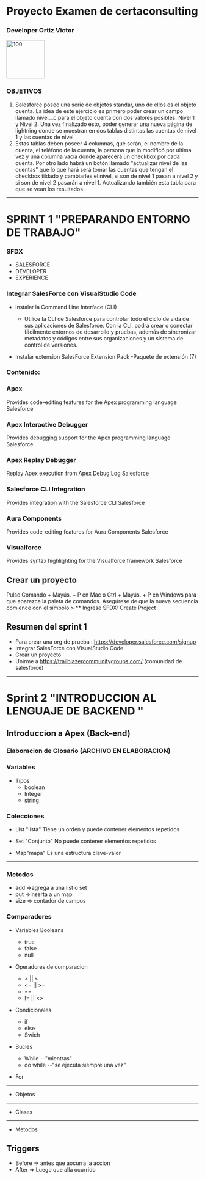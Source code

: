 # Proyecto Examen de certaconsulting

 ### Developer Ortiz Victor
   <img src="https://avatars0.githubusercontent.com/u/57049891?s=460&u=3479716881907edaf1bbcfa5c0a6b2ac52c2817d&v=4" alt="100" width="100"/>

### OBJETIVOS

1. Salesforce posee una serie de objetos standar, uno de ellos es el objeto cuenta. La idea de este ejercicio es primero poder crear un campo llamado 
nivel__c para el objeto cuenta con dos valores posibles: Nivel 1 y Nivel 2.
Una vez finalizado esto, poder generar una nueva página de lightning donde se muestran en dos tablas distintas las cuentas de nivel 1 y las cuentas de nivel 
2. Estas tablas deben poseer 4 columnas, que serán, el nombre de la cuenta, el teléfono de la cuenta, la persona que lo modificó por última vez y una columna 
vacía donde aparecerá un checkbox por cada cuenta.
Por otro lado habrá un botón llamado "actualizar nivel de las cuentas" que lo que hará será tomar las cuentas que tengan el checkbox tildado y cambiarles el 
nivel, si son de nivel 1 pasan a nivel 2 y si son de nivel 2 pasarán a nivel 1.
Actualizando también esta tabla para que se vean los resultados.

___

#                                                 SPRINT 1  "PREPARANDO ENTORNO DE TRABAJO"

### SFDX

* SALESFORCE
* DEVELOPER
* EXPERIENCE


### Integrar SalesForce con VisualStudio Code


* instalar la Command Line Interface (CLI)

    * Utilice la CLI de Salesforce para controlar todo el ciclo de vida de sus 
    aplicaciones de Salesforce. Con la CLI, podrá crear o conectar fácilmente 
    entornos de desarrollo y pruebas, además de sincronizar metadatos y códigos 
    entre sus organizaciones y un sistema de control de versiones.

* Instalar extension SalesForce Extension Pack 
	-Paquete de extensión (7)
### Contenido:
### Apex
Provides code-editing features for the Apex programming language
Salesforce

### Apex Interactive Debugger
Provides debugging support for the Apex programming language
Salesforce

### Apex Replay Debugger
Replay Apex execution from Apex Debug Log
Salesforce

### Salesforce CLI Integration
Provides integration with the Salesforce CLI
Salesforce

### Aura Components
Provides code-editing features for Aura Components
Salesforce

### Visualforce
Provides syntax highlighting for the Visualforce framework
Salesforce


## Crear un proyecto

Pulse Comando + Mayús. + P en Mac o Ctrl + Mayús. + P en Windows para que 
aparezca la paleta de comandos.
Asegúrese de que la nueva secuencia comience con el símbolo >
** Ingrese SFDX: Create Project

## Resumen del sprint 1
* Para crear una org de prueba : https://developer.salesforce.com/signup
* Integrar SalesForce con VisualStudio Code
* Crear un proyecto 
* Unirme a https://trailblazercommunitygroups.com/ (comunidad de salesforce)
___


# Sprint 2 "INTRODUCCION AL LENGUAJE DE BACKEND "

## Introduccion a Apex (Back-end)

### Elaboracion de Glosario (ARCHIVO EN ELABORACION)

### Variables
* Tipos
	+ boolean
	+ Integer	
	+ string



### Colecciones

* List "lista"
Tiene un orden y puede contener elementos repetidos

* Set "Conjunto"
No puede contener elementos repetidos

* Map"mapa"
Es una estructura clave-valor
___

### Metodos
* add 	=>agrega a una list o set
* put 	=>inserta a un map
* size 	=> contador de campos


###  Comparadores
* Variables Booleans
	+ true
	+ false
	+ null
	
* Operadores de comparacion 
	+ < || >
	+ <= || >=
	+ ==
	+ != || <>

* Condicionales
	+ if
	+ else
	+ Swich

* Bucles

	+ While --"mientras"
	+ do while --"se ejecuta siempre una vez"


* For
___

* Objetos
___
* Clases 
___

* Metodos 

## Triggers
+ Before => antes que aocurra la accion
+ After => Luego que alla ocurrido

